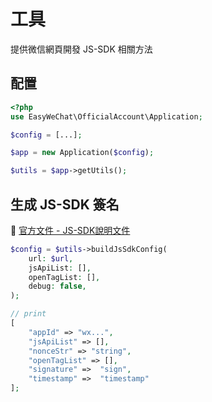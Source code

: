 # 工具

提供微信網頁開發 JS-SDK 相關方法

## 配置

```php
<?php
use EasyWeChat\OfficialAccount\Application;

$config = [...];

$app = new Application($config);

$utils = $app->getUtils();
```

## 生成 JS-SDK 簽名

:book: [官方文件 - JS-SDK說明文件](https://developers.weixin.qq.com/doc/offiaccount/OA_Web_Apps/JS-SDK.html)

```php
$config = $utils->buildJsSdkConfig(
    url: $url, 
    jsApiList: [],
    openTagList: [], 
    debug: false, 
);

// print
[
    "appId" => "wx...",
    "jsApiList" => [],
    "nonceStr" => "string",
    "openTagList" => [],
    "signature" =>  "sign",
    "timestamp" =>  "timestamp"
];

```
